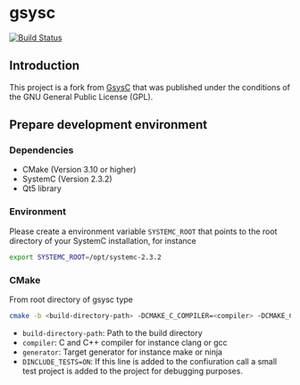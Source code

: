 # gsysc

[![Build Status](https://travis-ci.org/werneazc/gsysc.svg?branch=master)](https://travis-ci.org/werneazc/gsysc)

## Introduction

This project is a fork from [GsysC](https://fameibl.de/file.php?doc=content/projects/gsysc&lang=en "GsysC") that was published under the conditions of the GNU General Public License (GPL).

## Prepare development environment

### Dependencies

- CMake (Version 3.10 or higher)
- SystemC (Version 2.3.2)
- Qt5 library

### Environment

Please create a environment variable `SYSTEMC_ROOT` that points to the root directory of your SystemC installation, for instance

```bash
export SYSTEMC_ROOT=/opt/systemc-2.3.2
```
### CMake

From root directory of gsysc type

```bash
cmake -b <build-directory-path> -DCMAKE_C_COMPILER=<compiler> -DCMAKE_CXX_COMPILER=<compiler> -DINCLUDE_TESTS=ON -G <generator>
```

- `build-directory-path`: Path to the build directory
- `compiler`: C and C++ compiler for instance clang or gcc
- `generator`: Target generator for instance make or ninja
- `DINCLUDE_TESTS=ON`: If this line is added to the confiuration call a small test project is added to the project for debugging purposes.
